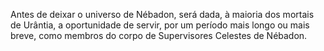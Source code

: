 ﻿Antes de deixar o universo de Nébadon, será dada, à maioria dos mortais de Urântia, a oportunidade de servir, por um período mais longo ou mais breve, como membros do corpo de Supervisores Celestes de Nébadon.